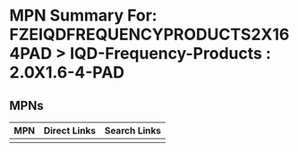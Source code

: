 



# MPN Summary For: FZEIQDFREQUENCYPRODUCTS2X164PAD > IQD-Frequency-Products : 2.0X1.6-4-PAD

## MPNs
  

|MPN|Direct Links|Search Links|
| :--- | :--- | :--- |
||||
